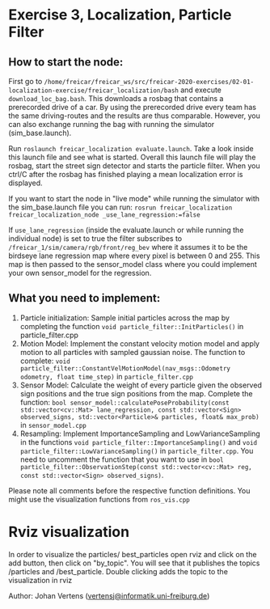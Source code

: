 # Exercise 3, Localization, Particle Filter
## How to start the node:
First go to `/home/freicar/freicar_ws/src/freicar-2020-exercises/02-01-localization-exercise/freicar_localization/bash` and execute `download_loc_bag.bash`. This downloads a rosbag that contains a prerecorded drive of a car. By using the prerecorded drive every team has the same driving-routes and the results are thus comparable.
However, you can also exchange running the bag with running the simulator (sim_base.launch).

Run `roslaunch freicar_localization evaluate.launch`. Take a look inside this launch file and see what is started.
Overall this launch file will play the rosbag, start the street sign detector and starts the particle filter. When you ctrl/C after the rosbag has finished playing a mean localization error is displayed.

If you want to start the node in "live mode" while running the simulator with the sim_base.launch file you can run:
`rosrun freicar_localization freicar_localization_node _use_lane_regression:=false`

If `use_lane_regression` (inside the evaluate.launch or while running the individual node) is set to true the filter subscribes to `/freicar_1/sim/camera/rgb/front/reg_bev` where it assumes it to be the birdseye lane regression map where every pixel is between 0 and 255. This map is then passed to the sensor_model class where you could implement your own sensor_model for the regression.  

## What you need to implement:
1. Particle initialization: Sample initial particles across the map by completing the function `void particle_filter::InitParticles()` in particle_filter.cpp
2. Motion Model: Implement the constant velocity motion model and apply motion to all particles with sampled gaussian noise. The function to complete: `void particle_filter::ConstantVelMotionModel(nav_msgs::Odometry odometry, float time_step)` in `particle_filter.cpp`
3. Sensor Model: Calculate the weight of every particle given the observed sign positions and the true sign positions from the map. Complete the function: `bool sensor_model::calculatePoseProbability(const std::vector<cv::Mat> lane_regression, const std::vector<Sign> observed_signs, std::vector<Particle>& particles, float& max_prob)` in `sensor_model.cpp`
4. Resampling: Implement ImportanceSampling and LowVarianceSampling in the functions `void particle_filter::ImportanceSampling()` and `void particle_filter::LowVarianceSampling()` in `particle_filter.cpp`.
  You need to uncomment the function that you want to use in `bool particle_filter::ObservationStep(const std::vector<cv::Mat> reg, const std::vector<Sign> observed_signs)`.

Please note all comments before the respective function definitions.
You might use the visualization functions from `ros_vis.cpp`


# Rviz visualization
In order to visualize the particles/ best_particles open rviz and click on the add button, then click on "by_topic".
You will see that it publishes the topics /particles and /best_particle. Double clicking adds the topic to the visualization in rviz

Author: Johan Vertens (vertensj@informatik.uni-freiburg.de)
